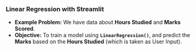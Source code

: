 ### Linear Regression with Streamlit
* **Example Problem:** We have data about **Hours Studied** and **Marks Scored**.
* **Objective:** To train a model using **`LinearRegression()`**, and predict the **Marks** based on the **Hours Studied** (which is taken as User Input).
